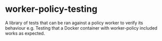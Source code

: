 # worker-policy-testing

A library of tests that can be ran against a policy worker to verify its behaviour e.g. Testing that a Docker container with worker-policy included works as expected.